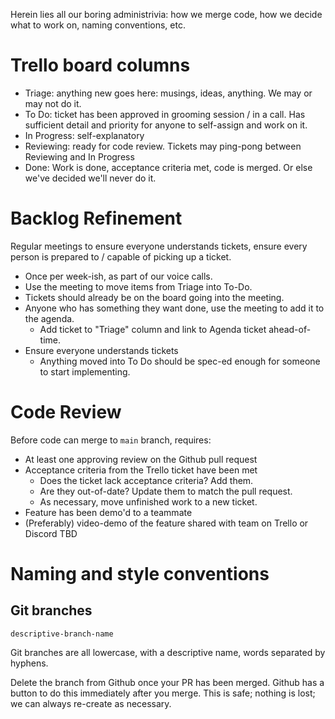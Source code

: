 Herein lies all our boring administrivia: how we merge code, how we decide what to work on, naming conventions, etc.

# Trello board columns

- Triage: anything new goes here: musings, ideas, anything.  We may or may not do it.
- To Do: ticket has been approved in grooming session / in a call.  Has
sufficient detail and priority for anyone to self-assign and work on it.
- In Progress: self-explanatory
- Reviewing: ready for code review.  Tickets may ping-pong between Reviewing and In Progress
- Done: Work is done, acceptance criteria met, code is merged.  Or else we've decided we'll never do it.

# Backlog Refinement

Regular meetings to ensure everyone understands tickets, ensure every person is prepared to / capable of picking up a ticket.

- Once per week-ish, as part of our voice calls.
- Use the meeting to move items from Triage into To-Do.
- Tickets should already be on the board going into the meeting.
- Anyone who has something they want done, use the meeting to add it to the agenda.
  - Add ticket to "Triage" column and link to Agenda ticket ahead-of-time.
- Ensure everyone understands tickets
  - Anything moved into To Do should be spec-ed enough for someone to start
  implementing.

# Code Review

Before code can merge to `main` branch, requires:

- At least one approving review on the Github pull request
- Acceptance criteria from the Trello ticket have been met
  - Does the ticket lack acceptance criteria?  Add them.
  - Are they out-of-date?  Update them to match the pull request.
  - As necessary, move unfinished work to a new ticket.
- Feature has been demo'd to a teammate
- (Preferably) video-demo of the feature shared with team on Trello or Discord TBD

# Naming and style conventions

## Git branches

`descriptive-branch-name`

Git branches are all lowercase, with a descriptive name, words separated by
hyphens.

Delete the branch from Github once your PR has been merged.  Github has a button
to do this immediately after you merge.  This is safe; nothing is lost; we can
always re-create as necessary.
